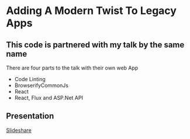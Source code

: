 # Adding A Modern Twist To Legacy Apps

## This code is partnered with my talk by the same name

There are four parts to the talk with their own web App
* Code Linting
* BrowserifyCommonJs
* React
* React, Flux and ASP.Net API

## Presentation
[Slideshare](http://www.slideshare.net/JeffDutra/just-in-case-adding-a-modern-twist-to-legacy-web-applications)

